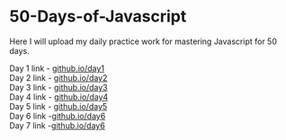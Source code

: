 # 50-Days-of-Javascript

Here I will upload my daily practice work for mastering Javascript for 50 days.

Day 1 link - [github.io/day1](https://rushigoswami.github.io/50-Days-of-Javascript/day1/)<br> Day 2
link - [github.io/day2](https://rushigoswami.github.io/50-Days-of-Javascript/day2/)<br> Day 3 link -
[github.io/day3](https://rushigoswami.github.io/50-Days-of-Javascript/day3/)<br> Day 4 link -
[github.io/day4](https://rushigoswami.github.io/50-Days-of-Javascript/day4/)<br> Day 5 link -
[github.io/day5](https://rushigoswami.github.io/50-Days-of-Javascript/day5/)<br> Day 6
link -[github.io/day6](https://rushigoswami.github.io/50-Days-of-Javascript/day6/)<br>
Day 7
link -[github.io/day6](https://rushigoswami.github.io/50-Days-of-Javascript/day7/)<br>

